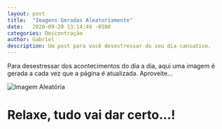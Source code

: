 ```yaml
---
layout: post
title:  "Imagens Geradas Aleatoriamente"
date:   2020-09-20 13:14:49 -0500
categories: Descontração
author: Gabriel
description: Um post para você desestressar do seu dia cansativo.
---
```

Para desestressar dos acontecimentos do dia a dia, aqui uma imagem é gerada a cada vez que a página é atualizada.
Aproveite...

![Imagem Aleatória](https://source.unsplash.com/random)

# Relaxe, tudo vai dar certo...!
